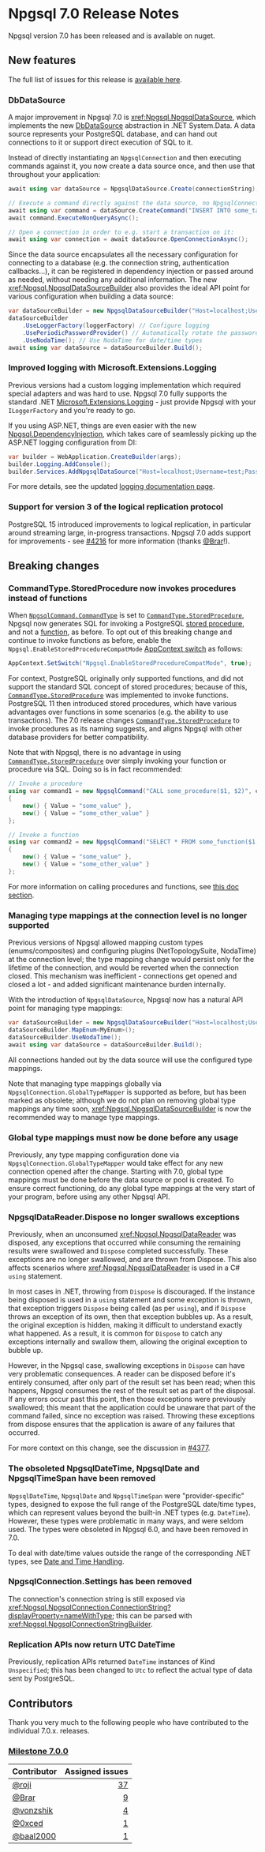 # Npgsql 7.0 Release Notes

Npgsql version 7.0 has been released and is available on nuget.

## New features

The full list of issues for this release is [available here](https://github.com/npgsql/npgsql/milestone/85?closed=1).

### DbDataSource

A major improvement in Npgsql 7.0 is <xref:Npgsql.NpgsqlDataSource>, which implements the new [DbDataSource](https://learn.microsoft.com/dotnet/api/system.data.common.dbdatasource?view=net-7.0) abstraction in .NET System.Data. A data source represents your PostgreSQL database, and can hand out connections to it or support direct execution of SQL to it.

Instead of directly instantiating an `NpgsqlConnection` and then executing commands against it, you now create a data source once, and then use that throughout your application:

```csharp
await using var dataSource = NpgsqlDataSource.Create(connectionString);

// Execute a command directly against the data source, no NpgsqlConnection needed:
await using var command = dataSource.CreateCommand("INSERT INTO some_table (some_field) VALUES (8)");
await command.ExecuteNonQueryAsync();

// Open a connection in order to e.g. start a transaction on it:
await using var connection = await dataSource.OpenConnectionAsync();
```

Since the data source encapsulates all the necessary configuration for connecting to a database (e.g. the connection string, authentication callbacks...), it can be registered in dependency injection or passed around as needed, without needing any additional information. The new <xref:Npgsql.NpgsqlDataSourceBuilder> also  provides the ideal API point for various configuration when building a data source:

```csharp
var dataSourceBuilder = new NpgsqlDataSourceBuilder("Host=localhost;Username=test;Password=test");
dataSourceBuilder
    .UseLoggerFactory(loggerFactory) // Configure logging
    .UsePeriodicPasswordProvider() // Automatically rotate the password periodically
    .UseNodaTime(); // Use NodaTime for date/time types
await using var dataSource = dataSourceBuilder.Build();
```

### Improved logging with Microsoft.Extensions.Logging

Previous versions had a custom logging implementation which required special adapters and was hard to use. Npgsql 7.0 fully supports the standard .NET [Microsoft.Extensions.Logging](https://learn.microsoft.com/dotnet/core/extensions/logging) - just provide Npgsql with your `ILoggerFactory` and you're ready to go.

If you using ASP.NET, things are even easier with the new [Npgsql.DependencyInjection](https://www.nuget.org/packages/Npgsql.DependencyInjection), which takes care of seamlessly picking up the ASP.NET logging configuration from DI:

```csharp
var builder = WebApplication.CreateBuilder(args);
builder.Logging.AddConsole();
builder.Services.AddNpgsqlDataSource("Host=localhost;Username=test;Password=test");
```

For more details, see the updated [logging documentation page](../diagnostics/logging.md).

### Support for version 3 of the logical replication protocol

PostgreSQL 15 introduced improvements to logical replication, in particular around streaming large, in-progress transactions. Npgsql 7.0 adds support for improvements - see [#4216](https://github.com/npgsql/npgsql/issues/4216) for more information (thanks [@Brar](https://github.com/Brar)!).

## Breaking changes

### <a name="commandtype_storedprocedure" />CommandType.StoredProcedure now invokes procedures instead of functions

When [`NpgsqlCommand.CommandType`](https://www.npgsql.org/doc/api/Npgsql.NpgsqlCommand.html#Npgsql_NpgsqlCommand_CommandType) is set to [`CommandType.StoredProcedure`](https://learn.microsoft.com/dotnet/api/system.data.commandtype#system-data-commandtype-storedprocedure), Npgsql now generates SQL for invoking a PostgreSQL [stored procedure](https://www.postgresql.org/docs/current/sql-createprocedure.html), and not a [function](https://www.postgresql.org/docs/current/sql-createfunction.html), as before. To opt out of this breaking change and continue to invoke functions as before, enable the `Npgsql.EnableStoredProcedureCompatMode` [AppContext switch](https://docs.microsoft.com/dotnet/api/system.appcontext) as follows:

```c#
AppContext.SetSwitch("Npgsql.EnableStoredProcedureCompatMode", true);
```

For context, PostgreSQL originally only supported functions, and did not support the standard SQL concept of stored procedures; because of this, [`CommandType.StoredProcedure`](https://learn.microsoft.com/dotnet/api/system.data.commandtype#system-data-commandtype-storedprocedure) was implemented to invoke functions. PostgreSQL 11 then introduced stored procedures, which have various advantages over functions in some scenarios (e.g. the ability to use transactions). The 7.0 release changes [`CommandType.StoredProcedure`](https://learn.microsoft.com/dotnet/api/system.data.commandtype#system-data-commandtype-storedprocedure) to invoke procedures as its naming suggests, and aligns Npgsql with other database providers for better compatibility.

Note that with Npgsql, there is no advantage in using [`CommandType.StoredProcedure`](https://learn.microsoft.com/dotnet/api/system.data.commandtype#system-data-commandtype-storedprocedure) over simply invoking your function or procedure via SQL. Doing so is in fact recommended:

```c#
// Invoke a procedure
using var command1 = new NpgsqlCommand("CALL some_procedure($1, $2)", connection)
{
    new() { Value = "some_value" },
    new() { Value = "some_other_value" }
};

// Invoke a function
using var command2 = new NpgsqlCommand("SELECT * FROM some_function($1, $2)", connection)
{
    new() { Value = "some_value" },
    new() { Value = "some_other_value" }
};
```

For more information on calling procedures and functions, see [this doc section](../basic-usage.html#stored-functions-and-procedures).

### Managing type mappings at the connection level is no longer supported

Previous versions of Npgsql allowed mapping custom types (enums/composites) and configuring plugins (NetTopologySuite, NodaTime) at the connection level; the type mapping change would persist only for the lifetime of the connection, and would be reverted when the connection closed. This mechanism was inefficient - connections get opened and closed a lot - and added significant maintenance burden internally.

With the introduction of `NpgsqlDataSource`, Npgsql now has a natural API point for managing type mappings:

```c#
var dataSourceBuilder = new NpgsqlDataSourceBuilder("Host=localhost;Username=test;Password=test");
dataSourceBuilder.MapEnum<MyEnum>();
dataSourceBuilder.UseNodaTime();
await using var dataSource = dataSourceBuilder.Build();
```

All connections handed out by the data source will use the configured type mappings.

Note that managing type mappings globally via `NpgsqlConnection.GlobalTypeMapper` is supported as before, but has been marked as obsolete; although we do not plan on removing global type mappings any time soon, <xref:Npgsql.NpgsqlDataSourceBuilder> is now the recommended way to manage type mappings.

### Global type mappings must now be done before any usage

Previously, any type mapping configuration done via `NpgsqlConnection.GlobalTypeMapper` would take effect for any new connection opened after the change. Starting with 7.0, global type mappings must be done before the data source or pool is created. To ensure correct functioning, do any global type mappings at the very start of your program, before using any other Npgsql API.

### NpgsqlDataReader.Dispose no longer swallows exceptions

Previously, when an unconsumed <xref:Npgsql.NpgsqlDataReader> was disposed, any exceptions that occurred while consuming the remaining results were swallowed and `Dispose` completed successfully. These exceptions are no longer swallowed, and are thrown from Dispose. This also affects scenarios where <xref:Npgsql.NpgsqlDataReader> is used in a C# `using` statement.

In most cases in .NET, throwing from `Dispose` is discouraged. If the instance being disposed is used in a `using` statement and some exception is thrown, that exception triggers `Dispose` being called (as per `using`), and if `Dispose` throws an exception of its own, then that exception bubbles up. As a result, the original exception is hidden, making it difficult to understand exactly what happened. As a result, it is common for `Dispose` to catch any exceptions internally and swallow them, allowing the original exception to bubble up.

However, in the Npgsql case, swallowing exceptions in `Dispose` can have very problematic consequences. A reader can be disposed before it's entirely consumed, after only part of the result set has been read; when this happens, Npgsql consumes the rest of the result set as part of the disposal. If any errors occur past this point, then those exceptions were previously swallowed; this meant that the application could be unaware that part of the command failed, since no exception was raised. Throwing these exceptions from dispose ensures that the application is aware of any failures that occurred.

For more context on this change, see the discussion in [#4377](https://github.com/npgsql/npgsql/issues/4377).

### The obsoleted NpgsqlDateTime, NpgsqlDate and NpgsqlTimeSpan have been removed

`NpgsqlDateTime`, `NpgsqlDate` and `NpgsqlTimeSpan` were "provider-specific" types, designed to expose the full range of the PostgreSQL date/time types, which can represent values beyond the built-in .NET types (e.g. `DateTime`). However, these types were problematic in many ways, and were seldom used. The types were obsoleted in Npgsql 6.0, and have been removed in 7.0.

To deal with date/time values outside the range of the corresponding .NET types, see [Date and Time Handling](../types/datetime.md).

### NpgsqlConnection.Settings has been removed

The connection's connection string is still exposed via <xref:Npgsql.NpgsqlConnection.ConnectionString?displayProperty=nameWithType>; this can be parsed with <xref:Npgsql.NpgsqlConnectionStringBuilder>.

### Replication APIs now return UTC DateTime

Previously, replication APIs returned `DateTime` instances of Kind `Unspecified`; this has been changed to `Utc` to reflect the actual type of data sent by PostgreSQL.

## Contributors

Thank you very much to the following people who have contributed to the individual 7.0.x. releases.

### [Milestone 7.0.0](https://github.com/Npgsql/Npgsql/issues?q=is%3Aissue+milestone%3A7.0.0)

| Contributor                                                                        | Assigned issues                                                                                                         |
| ---------------------------------------------------------------------------------- | -----------------------------------------------------------------------------------------------------------------------:|
| [@roji](https://github.com/roji)                                                   |                [37](https://github.com/Npgsql/Npgsql/issues?q=is%3Aissue+milestone%3A7.0.0+is%3Aclosed+assignee%3Aroji) |
| [@Brar](https://github.com/Brar)                                                   |                 [9](https://github.com/Npgsql/Npgsql/issues?q=is%3Aissue+milestone%3A7.0.0+is%3Aclosed+assignee%3ABrar) |
| [@vonzshik](https://github.com/vonzshik)                                           |             [4](https://github.com/Npgsql/Npgsql/issues?q=is%3Aissue+milestone%3A7.0.0+is%3Aclosed+assignee%3Avonzshik) |
| [@0xced](https://github.com/0xced)                                                 |                [1](https://github.com/Npgsql/Npgsql/issues?q=is%3Aissue+milestone%3A7.0.0+is%3Aclosed+assignee%3A0xced) |
| [@baal2000](https://github.com/baal2000)                                           |             [1](https://github.com/Npgsql/Npgsql/issues?q=is%3Aissue+milestone%3A7.0.0+is%3Aclosed+assignee%3Abaal2000) |
